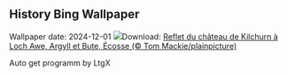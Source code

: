 ## History Bing Wallpaper
Wallpaper date: 2024-12-01
![](https://www.bing.com/th?id=OHR.KilchurnAutumn_FR-CA4166920204_UHD.jpg&w=1000)Download: [Reflet du château de Kilchurn à Loch Awe, Argyll et Bute, Écosse (© Tom Mackie/plainpicture)](https://www.bing.com/th?id=OHR.KilchurnAutumn_FR-CA4166920204_UHD.jpg)

Auto get programm by LtgX
